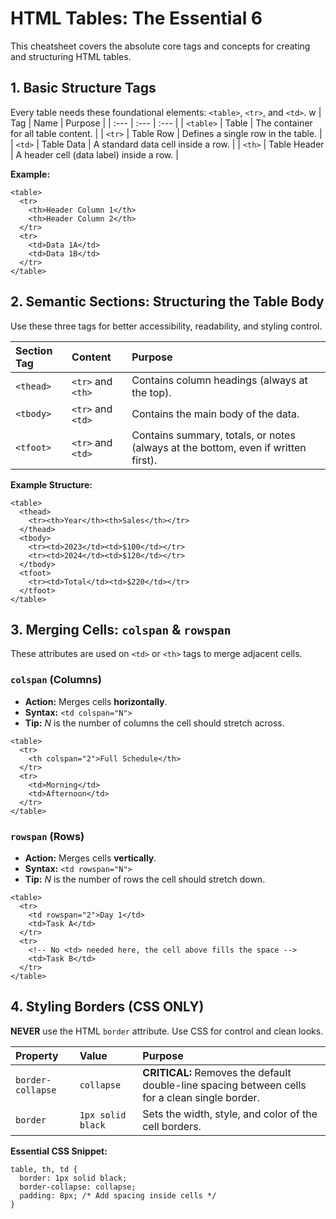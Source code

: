 
# HTML Tables: The Essential 6

This cheatsheet covers the absolute core tags and concepts for creating and structuring HTML tables.

## 1\. Basic Structure Tags

Every table needs these foundational elements: `<table>`, `<tr>`, and `<td>`.
w
| Tag | Name | Purpose |
| :--- | :--- | :--- |
| `<table>` | Table | The container for all table content. |
| `<tr>` | Table Row | Defines a single row in the table. |
| `<td>` | Table Data | A standard data cell inside a row. |
| `<th>` | Table Header | A header cell (data label) inside a row. |

**Example:**

```
<table>
  <tr>
    <th>Header Column 1</th>
    <th>Header Column 2</th>
  </tr>
  <tr>
    <td>Data 1A</td>
    <td>Data 1B</td>
  </tr>
</table>
```

## 2\. Semantic Sections: Structuring the Table Body

Use these three tags for better accessibility, readability, and styling control.

| Section Tag | Content | Purpose |
| :--- | :--- | :--- |
| `<thead>` | `<tr>` and `<th>` | Contains column headings (always at the top). |
| `<tbody>` | `<tr>` and `<td>` | Contains the main body of the data. |
| `<tfoot>` | `<tr>` and `<td>` | Contains summary, totals, or notes (always at the bottom, even if written first). |

**Example Structure:**

```
<table>
  <thead>
    <tr><th>Year</th><th>Sales</th></tr>
  </thead>
  <tbody>
    <tr><td>2023</td><td>$100</td></tr>
    <tr><td>2024</td><td>$120</td></tr>
  </tbody>
  <tfoot>
    <tr><td>Total</td><td>$220</td></tr>
  </tfoot>
</table>
```

## 3\. Merging Cells: `colspan` & `rowspan`

These attributes are used on `<td>` or `<th>` tags to merge adjacent cells.

### **`colspan` (Columns)**

  * **Action:** Merges cells **horizontally**.
  * **Syntax:** `<td colspan="N">`
  * **Tip:** $N$ is the number of columns the cell should stretch across.

<!-- end list -->

```
<table>
  <tr>
    <th colspan="2">Full Schedule</th>
  </tr>
  <tr>
    <td>Morning</td>
    <td>Afternoon</td>
  </tr>
</table>
```

### **`rowspan` (Rows)**

  * **Action:** Merges cells **vertically**.
  * **Syntax:** `<td rowspan="N">`
  * **Tip:** $N$ is the number of rows the cell should stretch down.

<!-- end list -->

```
<table>
  <tr>
    <td rowspan="2">Day 1</td>
    <td>Task A</td>
  </tr>
  <tr>
    <!-- No <td> needed here, the cell above fills the space -->
    <td>Task B</td>
  </tr>
</table>
```

## 4\. Styling Borders (CSS ONLY)

**NEVER** use the HTML `border` attribute. Use CSS for control and clean looks.

| Property | Value | Purpose |
| :--- | :--- | :--- |
| `border-collapse` | `collapse` | **CRITICAL:** Removes the default double-line spacing between cells for a clean single border. |
| `border` | `1px solid black` | Sets the width, style, and color of the cell borders. |

**Essential CSS Snippet:**

```
table, th, td {
  border: 1px solid black;
  border-collapse: collapse;
  padding: 8px; /* Add spacing inside cells */
}
```

